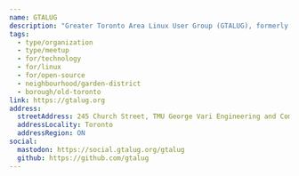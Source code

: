 ```yaml
---
name: GTALUG
description: "Greater Toronto Area Linux User Group (GTALUG), formerly TLUG, helps unite Toronto area Linux users. Since the early 1990s, GTALUG has provided a common forum to exchange information pertaining to Linux and other open source software and operating platforms. Members meet monthly at Toronto Metropolitan University and participate in email discussion lists."
tags:
  - type/organization
  - type/meetup
  - for/technology
  - for/linux
  - for/open-source
  - neighbourhood/garden-district
  - borough/old-toronto
link: https://gtalug.org
address:
  streetAddress: 245 Church Street, TMU George Vari Engineering and Computing Centre, Room 201
  addressLocality: Toronto
  addressRegion: ON
social:
  mastodon: https://social.gtalug.org/gtalug
  github: https://github.com/gtalug
---
```

